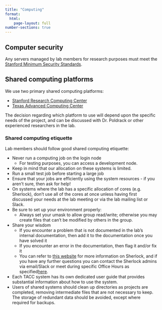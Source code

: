 ```yaml
---
title: "Computing"
format:
  html:
    page-layout: full
number-sections: true
---
```


##  Computer security

Any servers managed by lab
members for research purposes must meet the [Stanford Minimum Security Standards</span>](https://uit.stanford.edu/guide/securitystandards/cookbooks).

## Shared computing platforms

We use two primary shared
computing platforms:

-   [Stanford Research Computing Center](https://srcc.stanford.edu/)
-   [Texas Advanced Computing Center](https://www.tacc.utexas.edu/)

The decision regarding which
    platform to use will depend upon the specific needs of the project,
    and can be discussed with Dr. Poldrack or other experienced
    researchers in the lab.

### Shared computing etiquette

Lab members should follow good
shared computing etiquette:

- Never run a computing job on the login node
  - For testing purposes, you can access a development node.
- Keep in mind that our allocation on these systems is limited.
- Run a small test job before starting a large job
- Ensure that your jobs are efficiently using the system resources - if you aren’t sure, then
    ask for help!
- On systems where the lab has a
specific allocation of cores (e.g. Sherlock), don’t use all of the cores
at once unless having first discussed your needs at the lab meeting or
via the lab mailing list or Slack.
- Be sure to set up your
environment properly:
    - Always set your umask to
    allow group read/write; otherwise you may create files that can’t be
    modified by others in the group.
- Share your wisdom
  - If you encounter a problem
    that is not documented in the lab’s internal documentation, then add
    it to the documentation once you have solved it
  - If you encounter an error in the documentation, then flag it and/or fix it
  - You can refer to [this website](https://www.sherlock.stanford.edu/docs/overview/introduction/)
    for more information on Sherlock, and if you have any further
    questions you can contact the Sherlock admins via email/Slack or meet
    during specific Office Hours as specified[here](https://www.sherlock.stanford.edu/docs/overview/introduction/#office-hours).
-   Each TACC system has its own
    dedicated user guide that provides substantial information about how
    to use the system.
- Users of shared systems should
clean up directories as projects are completed, removing intermediate
files that are not necessary to keep. The storage of redundant data
should be avoided, except where required for backups.
